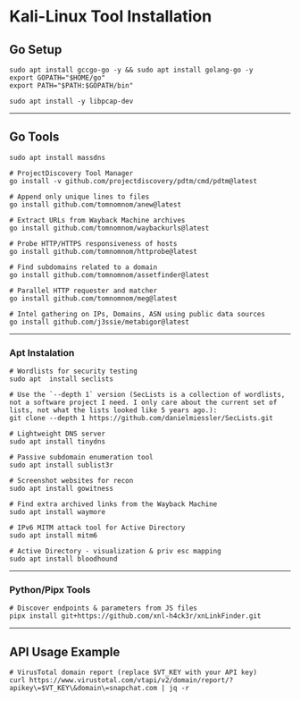 # Kali-Linux Tool Installation

## Go Setup

    sudo apt install gccgo-go -y && sudo apt install golang-go -y
    export GOPATH="$HOME/go"
    export PATH="$PATH:$GOPATH/bin"

    sudo apt install -y libpcap-dev

---

## Go Tools

    sudo apt install massdns

    # ProjectDiscovery Tool Manager
    go install -v github.com/projectdiscovery/pdtm/cmd/pdtm@latest

    # Append only unique lines to files
    go install github.com/tomnomnom/anew@latest

    # Extract URLs from Wayback Machine archives
    go install github.com/tomnomnom/waybackurls@latest

    # Probe HTTP/HTTPS responsiveness of hosts
    go install github.com/tomnomnom/httprobe@latest

    # Find subdomains related to a domain
    go install github.com/tomnomnom/assetfinder@latest

    # Parallel HTTP requester and matcher
    go install github.com/tomnomnom/meg@latest

    # Intel gathering on IPs, Domains, ASN using public data sources
    go install github.com/j3ssie/metabigor@latest

---

### Apt Instalation

    # Wordlists for security testing
    sudo apt  install seclists

    # Use the `--depth 1` version (SecLists is a collection of wordlists, not a software project I need. I only care about the current set of lists, not what the lists looked like 5 years ago.):
    git clone --depth 1 https://github.com/danielmiessler/SecLists.git

    # Lightweight DNS server
    sudo apt install tinydns

    # Passive subdomain enumeration tool
    sudo apt install sublist3r

    # Screenshot websites for recon
    sudo apt install gowitness

    # Find extra archived links from the Wayback Machine
    sudo apt install waymore

    # IPv6 MITM attack tool for Active Directory
    sudo apt install mitm6

    # Active Directory - visualization & priv esc mapping
    sudo apt install bloodhound

---

<!-- ### Git Tools
---
-->

### Python/Pipx Tools

    # Discover endpoints & parameters from JS files
    pipx install git+https://github.com/xnl-h4ck3r/xnLinkFinder.git

---

## API Usage Example

    # VirusTotal domain report (replace $VT_KEY with your API key)
    curl https://www.virustotal.com/vtapi/v2/domain/report/?apikey\=$VT_KEY\&domain\=snapchat.com | jq -r
